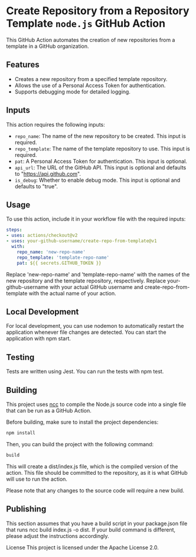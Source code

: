 # Create Repository from a Repository Template `node.js` GitHub Action

This GitHub Action automates the creation of new repositories from a template in a GitHub organization.

## Features

- Creates a new repository from a specified template repository.
- Allows the use of a Personal Access Token for authentication.
- Supports debugging mode for detailed logging.

## Inputs

This action requires the following inputs:

- `repo_name`: The name of the new repository to be created. This input is required.
- `repo_template`: The name of the template repository to use. This input is required.
- `pat`: A Personal Access Token for authentication. This input is optional.
- `api_url`: The URL of the GitHub API. This input is optional and defaults to "https://api.github.com".
- `is_debug`: Whether to enable debug mode. This input is optional and defaults to "true".

## Usage

To use this action, include it in your workflow file with the required inputs:

```yaml
steps:
- uses: actions/checkout@v2
- uses: your-github-username/create-repo-from-template@v1
  with:
    repo_name: 'new-repo-name'
    repo_template: 'template-repo-name'
    pat: ${{ secrets.GITHUB_TOKEN }}
```

Replace 'new-repo-name' and 'template-repo-name' with the names of the new repository and the template repository, respectively. Replace your-github-username with your actual GitHub username and create-repo-from-template with the actual name of your action.

## Local Development

For local development, you can use nodemon to automatically restart the application whenever file changes are detected. You can start the application with npm start.

## Testing

Tests are written using Jest. You can run the tests with npm test.

## Building

This project uses [ncc](https://github.com/vercel/ncc) to compile the Node.js source code into a single file that can be run as a GitHub Action.

Before building, make sure to install the project dependencies:

```bash
npm install
```

Then, you can build the project with the following command:

```bash
build
```

This will create a dist/index.js file, which is the compiled version of the action. This file should be committed to the repository, as it is what GitHub will use to run the action.

Please note that any changes to the source code will require a new build.

## Publishing

This section assumes that you have a build script in your package.json file that runs ncc build index.js -o dist. If your build command is different, please adjust the instructions accordingly.

License
This project is licensed under the Apache License 2.0.
